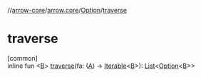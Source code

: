 //[arrow-core](../../../index.md)/[arrow.core](../index.md)/[Option](index.md)/[traverse](traverse.md)

# traverse

[common]\
inline fun &lt;[B](traverse.md)&gt; [traverse](traverse.md)(fa: ([A](index.md)) -&gt; [Iterable](https://kotlinlang.org/api/latest/jvm/stdlib/kotlin.collections/-iterable/index.html)&lt;[B](traverse.md)&gt;): [List](https://kotlinlang.org/api/latest/jvm/stdlib/kotlin.collections/-list/index.html)&lt;[Option](index.md)&lt;[B](traverse.md)&gt;&gt;
